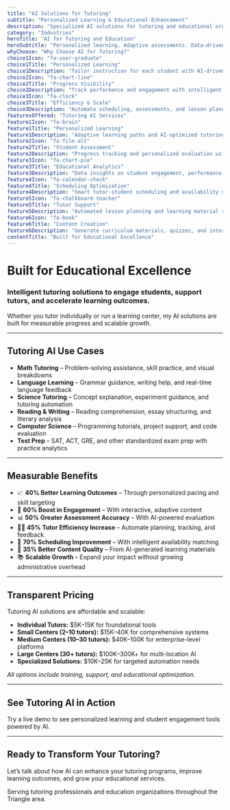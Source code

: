 ```yaml
---
title: "AI Solutions for Tutoring"
subtitle: "Personalized Learning & Educational Enhancement"
description: "Specialized AI solutions for tutoring and educational organizations in the Triangle area. From personalized learning and adaptive tutoring to student assessment and educational analytics. Built for learning enhancement and educational success."
category: "Industries"
heroTitle: "AI for Tutoring and Education"
heroSubtitle: "Personalized learning. Adaptive assessments. Data-driven insights."
whyChoose: "Why Choose AI for Tutoring?"
choice1Icon: "fa-user-graduate"
choice1Title: "Personalized Learning"
choice1Description: "Tailor instruction for each student with AI-driven paths and real-time feedback"
choice2Icon: "fa-chart-line"
choice2Title: "Progress Visibility"
choice2Description: "Track performance and engagement with intelligent student analytics"
choice3Icon: "fa-clock"
choice3Title: "Efficiency & Scale"
choice3Description: "Automate scheduling, assessments, and lesson planning"
featuresOffered: "Tutoring AI Services"
feature1Icon: "fa-brain"
feature1Title: "Personalized Learning"
feature1Description: "Adaptive learning paths and AI-optimized tutoring programs"
feature2Icon: "fa-file-alt"
feature2Title: "Student Assessment"
feature2Description: "Progress tracking and personalized evaluation using AI analytics"
feature3Icon: "fa-chart-pie"
feature3Title: "Educational Analytics"
feature3Description: "Data insights on student engagement, performance, and content effectiveness"
feature4Icon: "fa-calendar-check"
feature4Title: "Scheduling Optimization"
feature4Description: "Smart tutor-student scheduling and availability management"
feature5Icon: "fa-chalkboard-teacher"
feature5Title: "Tutor Support"
feature5Description: "Automated lesson planning and learning material recommendations"
feature6Icon: "fa-book"
feature6Title: "Content Creation"
feature6Description: "Generate curriculum materials, quizzes, and interactive content"
contentTitle: "Built for Educational Excellence"
---
```


# Built for Educational Excellence

### Intelligent tutoring solutions to engage students, support tutors, and accelerate learning outcomes.

Whether you tutor individually or run a learning center, my AI solutions are built for measurable progress and scalable growth.

---

## Tutoring AI Use Cases

- **Math Tutoring** – Problem-solving assistance, skill practice, and visual breakdowns  
- **Language Learning** – Grammar guidance, writing help, and real-time language feedback  
- **Science Tutoring** – Concept explanation, experiment guidance, and tutoring automation  
- **Reading & Writing** – Reading comprehension, essay structuring, and literary analysis  
- **Computer Science** – Programming tutorials, project support, and code evaluation  
- **Test Prep** – SAT, ACT, GRE, and other standardized exam prep with practice analytics  

---

## Measurable Benefits

- 📈 **40% Better Learning Outcomes** – Through personalized pacing and skill targeting  
- 🧠 **60% Boost in Engagement** – With interactive, adaptive content  
- 📊 **50% Greater Assessment Accuracy** – With AI-powered evaluation  
- 🧑‍🏫 **45% Tutor Efficiency Increase** – Automate planning, tracking, and feedback  
- 📅 **70% Scheduling Improvement** – With intelligent availability matching  
- 🧾 **35% Better Content Quality** – From AI-generated learning materials  
- 📚 **Scalable Growth** – Expand your impact without growing administrative overhead  

---

## Transparent Pricing

Tutoring AI solutions are affordable and scalable:

- **Individual Tutors:** $5K–15K for foundational tools  
- **Small Centers (2–10 tutors):** $15K–40K for comprehensive systems  
- **Medium Centers (10–30 tutors):** $40K–100K for enterprise-level platforms  
- **Large Centers (30+ tutors):** $100K–300K+ for multi-location AI  
- **Specialized Solutions:** $10K–25K for targeted automation needs

_All options include training, support, and educational optimization._

---

## See Tutoring AI in Action

Try a live demo to see personalized learning and student engagement tools powered by AI.

---

## Ready to Transform Your Tutoring?

Let’s talk about how AI can enhance your tutoring programs, improve learning outcomes, and grow your educational services.

Serving tutoring professionals and education organizations throughout the Triangle area.
